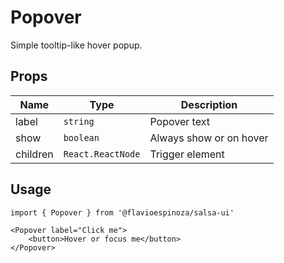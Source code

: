 # Popover

Simple tooltip-like hover popup.

## Props

| Name     | Type              | Description             |
| -------- | ----------------- | ----------------------- |
| label    | `string`          | Popover text            |
| show     | `boolean`         | Always show or on hover |
| children | `React.ReactNode` | Trigger element         |

## Usage

```tsx
import { Popover } from '@flavioespinoza/salsa-ui'

<Popover label="Click me">
	<button>Hover or focus me</button>
</Popover>
```
